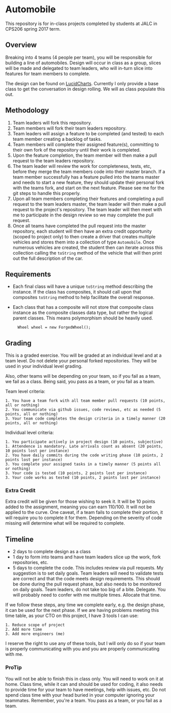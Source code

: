 # Automobile
This repository is for in-class projects completed by students at JALC in CPS206 spring 2017 term. 

## Overview
Breaking into 4 teams (4 people per team), you will be responsible for building a line of automobiles. Design will occur in class as a group, slices will be made and delegated to team leaders, who will in-turn slice into features for team members to complete.

The design can be found on [LucidCharts](https://goo.gl/q3Vm1t). Currently I only provide a base class to get the conversation in design rolling. We will as class populate this out.

## Methodology
1. Team leaders will fork this repository.
2. Team members will fork their team leaders repository.
3. Team leaders will assign a feature to be completed (and tested) to each team member creating a backlog of tasks. 
4. Team members will complete their assigned feature(s), committing to their own fork of the repository until their work is completed. 
5. Upon the feature completion, the team member will then make a pull request to the team leaders repository. 
6. The team leader will review the work for completeness, tests, etc, before they merge the team members code into their master branch. If a team member successfully has a feature pulled into the teams master and needs to start a new feature, they should update their personal fork with the teams fork, and start on the next feature. Please see me for the git steps to handle this properly.
7. Upon all team members completing their features and completing a pull request to the team leaders master, the team leader will then make a pull request to the project's repository. The team leader will then meet with me to participate in the design review so we may complete the pull request.
8. Once all teams have completed the pull request into the master repository, each student will then have an extra credit opportunity (scoped to project only) to then create a driver that creates multiple vehicles and stores them into a collection of type `Automobile`. Once numerous vehicles are created, the student then can iterate across this collection calling the `toString` method of the vehicle that will then print out the full description of the car.

## Requirements
* Each final class will have a unique `toString` method describing the instance. If the class has composites, it should call upon that composites `toString` method to help facilitate the overall response.
* Each class that has a composite will not store that composite class instance as the composite classes data type, but rather the logical parent classes. This means polymorphism should be heavily used.
	
		Wheel wheel = new ForgedWheel();
		
## Grading
This is a graded exercise. You will be graded at an individual level and at a team level. Do not delete your personal forked repositories. They will be used in your individual level grading. 

Also, other teams will be depending on your team, so if you fail as a team, we fail as a class. Being said, you pass as a team, or you fail as a team.

Team level criteria:

	1. You have a team fork with all team member pull requests (10 points, all or nothing)
	2. You communicate via github issues, code reviews, etc as needed (5 points, all or nothing)
	3. Your team code completes the design criteria in a timely manner (20 points, all or nothing)
	
Individual level criteria:

	1. You participate actively in project design (10 points, subjective)
	1. Attendence is mandatory. Late arrivals count as absent (20 points, 10 points lost per instance)
	2. You have daily commits during the code writing phase (10 points, 2 points lost per instance)
	3. You complete your assigned tasks in a timely manner (5 points all or nothing)
	3. Your code is tested (10 points, 2 points lost per instance)
	3. Your code works as tested (10 points, 2 points lost per instance)

### Extra Credit
Extra credit will be given for those wishing to seek it. It will be 10 points added to the assignment, meaning you can earn 110/100. It will not be applied to the curve. One caveat, if a team fails to complete their portion, it will require you to complete it for them. Depending on the severity of code missing will determine what will be required to complete.


## Timeline

* 2 days to complete design as a class
* 1 day to form into teams and have team leaders slice up the work, fork repositories, etc.
* 5 days to complete the code. This includes review via pull requests. My suggestion is to set daily goals. Team leaders will need to validate tests are correct and that the code meets design requirements. This should be done during the pull request phase, but also needs to be monitored on daily goals. Team leaders, do not take too big of a bite. Delegate. You will probably need to confer with me multiple times. Allocate that time.

If we follow these steps, any time we complete early, e.g. the design phase, it can be used for the next phase. If we are having problems meeting this time table, as your CTO on this project, I have 3 tools I can use:

	1. Reduce scope of project
	2. Add more time
	3. Add more engineers (me)
	
I reserve the right to use any of these tools, but I will only do so if your team is properly communicating with you and you are properly communicating with me.

### ProTip
You will not be able to finish this in class only. You will need to work on it at home. Class time, while it can and should be used for coding, it also needs to provide time for your team to have meetings, help with issues, etc. Do not spend class time with your head buried in your computer ignoring your teammates. Remember, you're a team. You pass as a team, or you fail as a team.